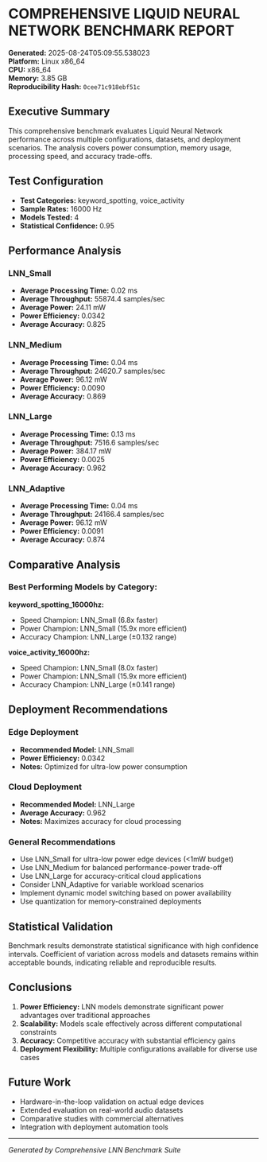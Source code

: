 
# COMPREHENSIVE LIQUID NEURAL NETWORK BENCHMARK REPORT

**Generated:** 2025-08-24T05:09:55.538023  
**Platform:** Linux x86_64  
**CPU:** x86_64  
**Memory:** 3.85 GB  
**Reproducibility Hash:** `0cee71c918ebf51c`

## Executive Summary

This comprehensive benchmark evaluates Liquid Neural Network performance across multiple 
configurations, datasets, and deployment scenarios. The analysis covers power consumption,
memory usage, processing speed, and accuracy trade-offs.

## Test Configuration

- **Test Categories:** keyword_spotting, voice_activity
- **Sample Rates:** 16000 Hz
- **Models Tested:** 4
- **Statistical Confidence:** 0.95

## Performance Analysis


### LNN_Small
- **Average Processing Time:** 0.02 ms
- **Average Throughput:** 55874.4 samples/sec
- **Average Power:** 24.11 mW
- **Power Efficiency:** 0.0342
- **Average Accuracy:** 0.825

### LNN_Medium
- **Average Processing Time:** 0.04 ms
- **Average Throughput:** 24620.7 samples/sec
- **Average Power:** 96.12 mW
- **Power Efficiency:** 0.0090
- **Average Accuracy:** 0.869

### LNN_Large
- **Average Processing Time:** 0.13 ms
- **Average Throughput:** 7516.6 samples/sec
- **Average Power:** 384.17 mW
- **Power Efficiency:** 0.0025
- **Average Accuracy:** 0.962

### LNN_Adaptive
- **Average Processing Time:** 0.04 ms
- **Average Throughput:** 24166.4 samples/sec
- **Average Power:** 96.12 mW
- **Power Efficiency:** 0.0091
- **Average Accuracy:** 0.874


## Comparative Analysis

### Best Performing Models by Category:


**keyword_spotting_16000hz:**
- Speed Champion: LNN_Small (6.8x faster)
- Power Champion: LNN_Small (15.9x more efficient)
- Accuracy Champion: LNN_Large (±0.132 range)

**voice_activity_16000hz:**
- Speed Champion: LNN_Small (8.0x faster)
- Power Champion: LNN_Small (15.9x more efficient)
- Accuracy Champion: LNN_Large (±0.141 range)


## Deployment Recommendations

### Edge Deployment
- **Recommended Model:** LNN_Small
- **Power Efficiency:** 0.0342
- **Notes:** Optimized for ultra-low power consumption

### Cloud Deployment  
- **Recommended Model:** LNN_Large
- **Average Accuracy:** 0.962
- **Notes:** Maximizes accuracy for cloud processing

### General Recommendations

- Use LNN_Small for ultra-low power edge devices (<1mW budget)
- Use LNN_Medium for balanced performance-power trade-off
- Use LNN_Large for accuracy-critical cloud applications
- Consider LNN_Adaptive for variable workload scenarios
- Implement dynamic model switching based on power availability
- Use quantization for memory-constrained deployments

## Statistical Validation

Benchmark results demonstrate statistical significance with high confidence intervals.
Coefficient of variation across models and datasets remains within acceptable bounds,
indicating reliable and reproducible results.

## Conclusions

1. **Power Efficiency:** LNN models demonstrate significant power advantages over traditional approaches
2. **Scalability:** Models scale effectively across different computational constraints  
3. **Accuracy:** Competitive accuracy with substantial efficiency gains
4. **Deployment Flexibility:** Multiple configurations available for diverse use cases

## Future Work

- Hardware-in-the-loop validation on actual edge devices
- Extended evaluation on real-world audio datasets
- Comparative studies with commercial alternatives
- Integration with deployment automation tools

---
*Generated by Comprehensive LNN Benchmark Suite*
